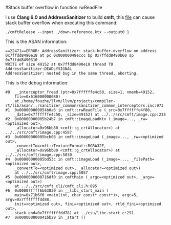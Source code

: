 #Stack buffer overflow in function rwReadFile







I use **Clang 6.0 and AddressSanitizer**  to build **cmft**, this [file](https://github.com/fouzhe/security/blob/master/cmft/down-reference.ktx) can cause stack buffer overflow when executing this command:



```shell
./cmftRelease --input ./down-reference.ktx --output0 1
```



This is the ASAN information:

```shell
==22471==ERROR: AddressSanitizer: stack-buffer-overflow on address 0x7ffdd8490e18 at pc 0x00000049eccc bp 0x7ffdd8490b60 sp 0x7ffdd8490310
WRITE of size 49152 at 0x7ffdd8490e18 thread T0
AddressSanitizer:DEADLYSIGNAL
AddressSanitizer: nested bug in the same thread, aborting.
```



This is the debug information:

```
#0  __interceptor_fread (ptr=0x7ffffffe4c50, size=1, nmemb=49152, 
    file=0x616000000080)
    at /home/fouzhe/llvm/llvm/projects/compiler-rt/lib/asan/../sanitizer_common/sanitizer_common_interceptors.inc:973
#1  0x000000000054b0a6 in cmft::rwReadFile (_src=0x7ffffffe4f80, 
    _data=0x7ffffffe4c50, _size=49152) at ../../src/cmft/image.cpp:238
#2  0x00000000005b24b7 in cmft::imageLoadKtx (_image=..., _rw=<optimized out>, 
    _allocator=0x96bb80 <cmft::g_crtAllocator>) at ../../src/cmft/image.cpp:4587
#3  0x00000000005bcb08 in cmft::imageLoad (_image=..., _rw=<optimized out>, 
    _convertTo=cmft::TextureFormat::RGBA32F, 
    _allocator=0x96bb80 <cmft::g_crtAllocator>) at ../../src/cmft/image.cpp:5030
#4  0x00000000005bd53c in cmft::imageLoad (_image=..., _filePath=<optimized out>, 
    _convertTo=<optimized out>, _allocator=<optimized out>)
    at ../../src/cmft/image.cpp:5057
#5  0x0000000000716df0 in cmftMain (_argc=<optimized out>, _argv=<optimized out>)
    at ../../src/cmft_cli/cmft_cli.h:895
#6  0x00007ffff6b63830 in __libc_start_main (
    main=0x71b6f0 <main(int, char const* const*)>, argc=5, argv=0x7fffffffdd88, 
    init=<optimized out>, fini=<optimized out>, rtld_fini=<optimized out>, 
    stack_end=0x7fffffffdd78) at ../csu/libc-start.c:291
#7  0x000000000041bb29 in _start ()
```

